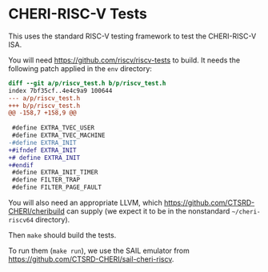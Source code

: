 # CHERI-RISC-V Tests

This uses the standard RISC-V testing framework to test the CHERI-RISC-V ISA.

You will need https://github.com/riscv/riscv-tests to build. It needs the following patch applied in the `env` directory:

```diff
diff --git a/p/riscv_test.h b/p/riscv_test.h
index 7bf35cf..4e4c9a9 100644
--- a/p/riscv_test.h
+++ b/p/riscv_test.h
@@ -158,7 +158,9 @@
 
 #define EXTRA_TVEC_USER
 #define EXTRA_TVEC_MACHINE
-#define EXTRA_INIT
+#ifndef EXTRA_INIT
+# define EXTRA_INIT
+#endif
 #define EXTRA_INIT_TIMER
 #define FILTER_TRAP
 #define FILTER_PAGE_FAULT
```

You will also need an appropriate LLVM, which https://github.com/CTSRD-CHERI/cheribuild can supply (we expect it to be in the nonstandard `~/cheri-riscv64` directory).

Then `make` should build the tests.

To run them (`make run`), we use the SAIL emulator from https://github.com/CTSRD-CHERI/sail-cheri-riscv.
